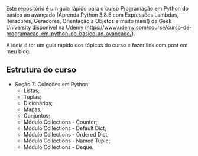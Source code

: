Este repositório é um guia rápido para o curso Programação em Python do básico ao avançado (Aprenda Python 3.8.5 com Expressões Lambdas, Iteradores, Geradores, Orientação a Objetos e muito mais!) da Geek University disponível na Udemy (https://www.udemy.com/course/curso-de-programacao-em-python-do-basico-ao-avancado/).

A ideia é ter um guia rápido dos tópicos do curso e fazer link com post em meu blog.

## Estrutura do curso

* Seção 7: Coleções em Python
  * Listas;
  * Tuplas;
  * Dicionários;
  * Mapas;
  * Conjuntos;
  * Módulo Collections - Counter;
  * Módulo Collections - Default Dict;
  * Módulo Collections - Ordered Dict;
  * Módulo Collections - Named Tuple;
  * Módulo Collections - Deque.



